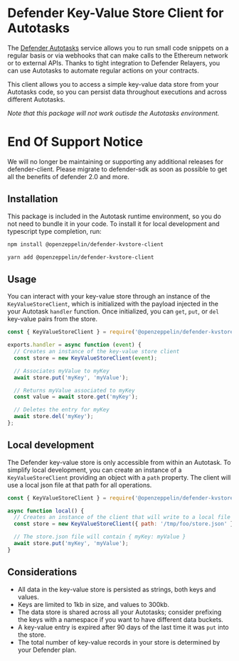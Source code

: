 # Defender Key-Value Store Client for Autotasks

The [Defender Autotasks](https://docs.openzeppelin.com/defender/autotasks) service allows you to run small code snippets on a regular basis or via webhooks that can make calls to the Ethereum network or to external APIs. Thanks to tight integration to Defender Relayers, you can use Autotasks to automate regular actions on your contracts.

This client allows you to access a simple key-value data store from your Autotasks code, so you can persist data throughout executions and across different Autotasks.

_Note that this package will not work outisde the Autotasks environment._

# End Of Support Notice

We will no longer be maintaining or supporting any additional releases for defender-client. Please migrate to defender-sdk as soon as possible to get all the benefits of defender 2.0 and more.

## Installation

This package is included in the Autotask runtime environment, so you do not need to bundle it in your code. To install it for local development and typescript type completion, run:

```bash
npm install @openzeppelin/defender-kvstore-client
```

```bash
yarn add @openzeppelin/defender-kvstore-client
```

## Usage

You can interact with your key-value store through an instance of the `KeyValueStoreClient`, which is initialized with the payload injected in the your Autotask `handler` function. Once initialized, you can `get`, `put`, or `del` key-value pairs from the store.

```js
const { KeyValueStoreClient } = require('@openzeppelin/defender-kvstore-client');

exports.handler = async function (event) {
  // Creates an instance of the key-value store client
  const store = new KeyValueStoreClient(event);

  // Associates myValue to myKey
  await store.put('myKey', 'myValue');

  // Returns myValue associated to myKey
  const value = await store.get('myKey');

  // Deletes the entry for myKey
  await store.del('myKey');
};
```

## Local development

The Defender key-value store is only accessible from within an Autotask. To simplify local development, you can create an instance of a `KeyValueStoreClient` providing an object with a `path` property. The client will use a local json file at that path for all operations.

```js
const { KeyValueStoreClient } = require('@openzeppelin/defender-kvstore-client');

async function local() {
  // Creates an instance of the client that will write to a local file
  const store = new KeyValueStoreClient({ path: '/tmp/foo/store.json' });

  // The store.json file will contain { myKey: myValue }
  await store.put('myKey', 'myValue');
}
```

## Considerations

- All data in the key-value store is persisted as strings, both keys and values.
- Keys are limited to 1kb in size, and values to 300kb.
- The data store is shared across all your Autotasks; consider prefixing the keys with a namespace if you want to have different data buckets.
- A key-value entry is expired after 90 days of the last time it was `put` into the store.
- The total number of key-value records in your store is determined by your Defender plan.

